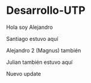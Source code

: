 # Desarrollo-UTP
Hola soy Alejandro

Santiago estuvo aquí

Alejandro 2 (Magnus) también

Julian también estuvo aquí

Nuevo update
